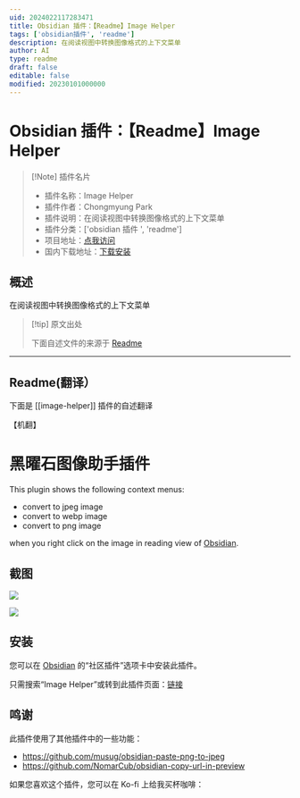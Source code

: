 ```yaml
---
uid: 2024022117283471
title: Obsidian 插件：【Readme】Image Helper
tags: ['obsidian插件', 'readme']
description: 在阅读视图中转换图像格式的上下文菜单
author: AI
type: readme
draft: false
editable: false
modified: 20230101000000
---
```


# Obsidian 插件：【Readme】Image Helper

> [!Note] 插件名片
> - 插件名称：Image Helper
> - 插件作者：Chongmyung Park
> - 插件说明：在阅读视图中转换图像格式的上下文菜单
> - 插件分类：['obsidian 插件 ', 'readme']
> - 项目地址：[点我访问](https://github.com/byfun/obsidian-image-helper)
> - 国内下载地址：[下载安装](https://pkmer.cn/products/plugin/pluginMarket/?image-helper)

## 概述

在阅读视图中转换图像格式的上下文菜单

> [!tip] 原文出处
>
>下面自述文件的来源于 [Readme](https://ghproxy.net/https://raw.githubusercontent.com/byfun/obsidian-image-helper/main/README.md)

---

## Readme(翻译）

下面是 [[image-helper]] 插件的自述翻译

【机翻】

# 黑曜石图像助手插件

This plugin shows the following context menus:

- convert to jpeg image
- convert to webp image
- convert to png image

when you right click on the image in reading view of [Obsidian](https://obsidian.md/).

## 截图

![](https://cdn.pkmer.cn/covers/image-helper_2_0.jpeg!pkmer)

![](https://cdn.pkmer.cn/covers/image-helper_2_1.jpeg!pkmer)

## 安装

您可以在 [Obsidian](https://obsidian.md/) 的“社区插件”选项卡中安装此插件。

只需搜索“Image Helper”或转到此插件页面：[链接](https://obsidian.md/plugins?id=image-helper)

## 鸣谢

此插件使用了其他插件中的一些功能：

- <https://github.com/musug/obsidian-paste-png-to-jpeg>
- <https://github.com/NomarCub/obsidian-copy-url-in-preview>

如果您喜欢这个插件，您可以在 Ko-fi 上给我买杯咖啡：<br>
